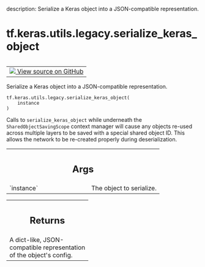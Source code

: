 description: Serialize a Keras object into a JSON-compatible representation.

<div itemscope itemtype="http://developers.google.com/ReferenceObject">
<meta itemprop="name" content="tf.keras.utils.legacy.serialize_keras_object" />
<meta itemprop="path" content="Stable" />
</div>

# tf.keras.utils.legacy.serialize_keras_object

<!-- Insert buttons and diff -->

<table class="tfo-notebook-buttons tfo-api nocontent" align="left">
<td>
  <a target="_blank" href="https://github.com/keras-team/keras/tree/v2.15.0/keras/saving/legacy/serialization.py#L280-L338">
    <img src="https://www.tensorflow.org/images/GitHub-Mark-32px.png" />
    View source on GitHub
  </a>
</td>
</table>



Serialize a Keras object into a JSON-compatible representation.


<pre class="devsite-click-to-copy prettyprint lang-py tfo-signature-link">
<code>tf.keras.utils.legacy.serialize_keras_object(
    instance
)
</code></pre>



<!-- Placeholder for "Used in" -->

Calls to `serialize_keras_object` while underneath the
`SharedObjectSavingScope` context manager will cause any objects re-used
across multiple layers to be saved with a special shared object ID. This
allows the network to be re-created properly during deserialization.

<!-- Tabular view -->
 <table class="responsive fixed orange">
<colgroup><col width="214px"><col></colgroup>
<tr><th colspan="2"><h2 class="add-link">Args</h2></th></tr>

<tr>
<td>
`instance`<a id="instance"></a>
</td>
<td>
The object to serialize.
</td>
</tr>
</table>



<!-- Tabular view -->
 <table class="responsive fixed orange">
<colgroup><col width="214px"><col></colgroup>
<tr><th colspan="2"><h2 class="add-link">Returns</h2></th></tr>
<tr class="alt">
<td colspan="2">
A dict-like, JSON-compatible representation of the object's config.
</td>
</tr>

</table>

